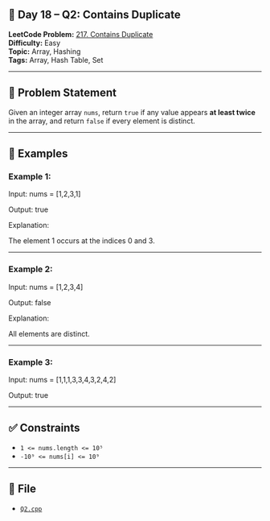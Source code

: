 ## 🧩 **Day 18 – Q2: Contains Duplicate**

**LeetCode Problem:** [217. Contains Duplicate](https://leetcode.com/problems/contains-duplicate)  
**Difficulty:** Easy  
**Topic:** Array, Hashing  
**Tags:** Array, Hash Table, Set

---

## 📄 Problem Statement

Given an integer array `nums`, return `true` if any value appears **at least twice** in the array, and return `false` if every element is distinct.

---

## 🧠 Examples

### Example 1:

Input: nums = [1,2,3,1]

Output: true

Explanation:

The element 1 occurs at the indices 0 and 3.

---

### Example 2:

Input: nums = [1,2,3,4]

Output: false

Explanation:

All elements are distinct.

---

### Example 3:

Input: nums = [1,1,1,3,3,4,3,2,4,2]

Output: true

---

## ✅ Constraints

- `1 <= nums.length <= 10⁵`
- `-10⁹ <= nums[i] <= 10⁹`

---

## 📁 File

- [`Q2.cpp`](./Q2.cpp)
